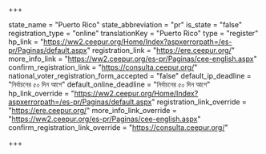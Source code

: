 +++

state_name = "Puerto Rico"
state_abbreviation = "pr"
is_state = "false"
registration_type = "online"
translationKey = "Puerto Rico"
type = "register"
hp_link = "https://ww2.ceepur.org/Home/Index?aspxerrorpath=/es-pr/Paginas/default.aspx"
registration_link = "https://ere.ceepur.org/"
more_info_link = "https://ww2.ceepur.org/es-pr/Paginas/cee-english.aspx"
confirm_registration_link = "https://consulta.ceepur.org/"
national_voter_registration_form_accepted = "false"
default_ip_deadline = "নির্বাচনের ৫০ দিন আগে"
default_online_deadline = "নির্বাচনের ৫০ দিন আগে"
hp_link_override = "https://ww2.ceepur.org/Home/Index?aspxerrorpath=/es-pr/Paginas/default.aspx"
registration_link_override = "https://ere.ceepur.org/"
more_info_link_override = "https://ww2.ceepur.org/es-pr/Paginas/cee-english.aspx"
confirm_registration_link_override = "https://consulta.ceepur.org/"

+++